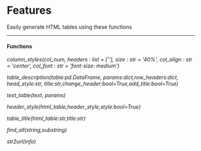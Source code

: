 # Features

Easily generate HTML tables using these functions

----
#### Functions  

*column_styles(col_num, headers : list = [''], size : str = '40%', col_align : str = 'center', col_font : str = 'font-size: medium')*



*table_description(table:pd.DataFrame, params:dict,row_headers:dict, head_style:str, title:str,change_header:bool=True,add_title:bool=True)*

*text_table(text, params)*

*header_style(html_table,header_style,style:bool=True)*

*table_title(html_table:str,title:str)*

*find_all(string,substring)*

*str2url(info)*















